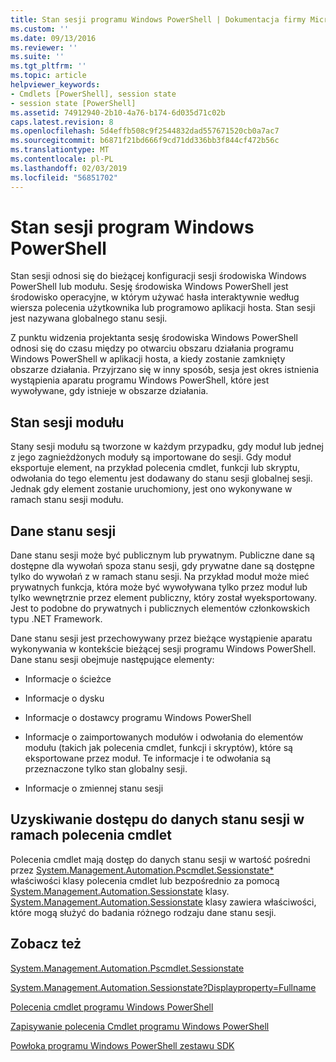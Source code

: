 ```yaml
---
title: Stan sesji programu Windows PowerShell | Dokumentacja firmy Microsoft
ms.custom: ''
ms.date: 09/13/2016
ms.reviewer: ''
ms.suite: ''
ms.tgt_pltfrm: ''
ms.topic: article
helpviewer_keywords:
- Cmdlets [PowerShell], session state
- session state [PowerShell]
ms.assetid: 74912940-2b10-4a76-b174-6d035d71c02b
caps.latest.revision: 8
ms.openlocfilehash: 5d4effb508c9f2544832dad557671520cb0a7ac7
ms.sourcegitcommit: b6871f21bd666f9cd71dd336bb3f844cf472b56c
ms.translationtype: MT
ms.contentlocale: pl-PL
ms.lasthandoff: 02/03/2019
ms.locfileid: "56851702"
---
```

# <a name="windows-powershell-session-state"></a>Stan sesji program Windows PowerShell

Stan sesji odnosi się do bieżącej konfiguracji sesji środowiska Windows PowerShell lub modułu. Sesję środowiska Windows PowerShell jest środowisko operacyjne, w którym używać hasła interaktywnie według wiersza polecenia użytkownika lub programowo aplikacji hosta. Stan sesji jest nazywana globalnego stanu sesji.

Z punktu widzenia projektanta sesję środowiska Windows PowerShell odnosi się do czasu między po otwarciu obszaru działania programu Windows PowerShell w aplikacji hosta, a kiedy zostanie zamknięty obszarze działania. Przyjrzano się w inny sposób, sesja jest okres istnienia wystąpienia aparatu programu Windows PowerShell, które jest wywoływane, gdy istnieje w obszarze działania.

## <a name="module-session-state"></a>Stan sesji modułu

Stany sesji modułu są tworzone w każdym przypadku, gdy moduł lub jednej z jego zagnieżdżonych moduły są importowane do sesji. Gdy moduł eksportuje element, na przykład polecenia cmdlet, funkcji lub skryptu, odwołania do tego elementu jest dodawany do stanu sesji globalnej sesji. Jednak gdy element zostanie uruchomiony, jest ono wykonywane w ramach stanu sesji modułu.

## <a name="session-state-data"></a>Dane stanu sesji

Dane stanu sesji może być publicznym lub prywatnym. Publiczne dane są dostępne dla wywołań spoza stanu sesji, gdy prywatne dane są dostępne tylko do wywołań z w ramach stanu sesji. Na przykład moduł może mieć prywatnych funkcja, która może być wywoływana tylko przez moduł lub tylko wewnętrznie przez element publiczny, który został wyeksportowany. Jest to podobne do prywatnych i publicznych elementów członkowskich typu .NET Framework.

Dane stanu sesji jest przechowywany przez bieżące wystąpienie aparatu wykonywania w kontekście bieżącej sesji programu Windows PowerShell. Dane stanu sesji obejmuje następujące elementy:

- Informacje o ścieżce

- Informacje o dysku

- Informacje o dostawcy programu Windows PowerShell

- Informacje o zaimportowanych modułów i odwołania do elementów modułu (takich jak polecenia cmdlet, funkcji i skryptów), które są eksportowane przez moduł. Te informacje i te odwołania są przeznaczone tylko stan globalny sesji.

- Informacje o zmiennej stanu sesji

## <a name="accessing-session-state-data-within-cmdlets"></a>Uzyskiwanie dostępu do danych stanu sesji w ramach polecenia cmdlet

Polecenia cmdlet mają dostęp do danych stanu sesji w wartość pośredni przez [System.Management.Automation.Pscmdlet.Sessionstate*](/dotnet/api/System.Management.Automation.PSCmdlet.SessionState) właściwości klasy polecenia cmdlet lub bezpośrednio za pomocą [ System.Management.Automation.Sessionstate](/dotnet/api/System.Management.Automation.SessionState) klasy. [System.Management.Automation.Sessionstate](/dotnet/api/System.Management.Automation.SessionState) klasy zawiera właściwości, które mogą służyć do badania różnego rodzaju dane stanu sesji.

## <a name="see-also"></a>Zobacz też

[System.Management.Automation.Pscmdlet.Sessionstate](/dotnet/api/System.Management.Automation.PSCmdlet.SessionState)

[System.Management.Automation.Sessionstate?Displayproperty=Fullname](/dotnet/api/System.Management.Automation.SessionState)

[Polecenia cmdlet programu Windows PowerShell](./cmdlet-overview.md)

[Zapisywanie polecenia Cmdlet programu Windows PowerShell](./writing-a-windows-powershell-cmdlet.md)

[Powłoka programu Windows PowerShell zestawu SDK](../windows-powershell-reference.md)
